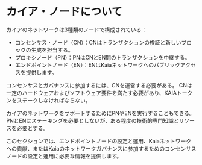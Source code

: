 # カイア・ノードについて

カイアのネットワークは3種類のノードで構成されている：

- コンセンサス・ノード（CN）：CNはトランザクションの検証と新しいブロックの生成を担当する。
- プロキシノード（PN）：PNはCNとEN間のトランザクションを中継する。
- エンドポイントノード（EN）：ENはKaiaネットワークへのパブリックアクセスを提供します。

コンセンサスとガバナンスに参加するには、CNを運営する必要がある。 CNは一定のハードウェアおよびソフトウェア要件を満たす必要があり、KAIAトークンをステークしなければならない。

カイアのネットワークをサポートするためにPNやENを実行することもできる。 PNとENはステーキングを必要としないが、ある程度の技術的専門知識とリソースを必要とする。

このセクションでは、エンドポイントノードの設定と運用、Kaiaネットワークへの貢献、またはKaiaのネットワークガバナンスに参加するためのコンセンサスノードの設定と運用に必要な情報を提供します。
